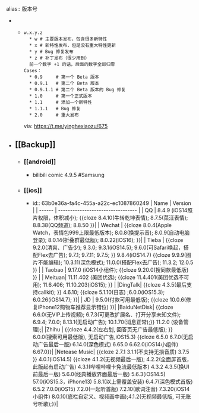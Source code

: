 alias:: 版本号

-
  - ```shell
    w.x.y.z
      * w # 主要版本发布，包含很多新特性
      * x # 新特性发布，但是没有重大特性更新
      * y # Bug 修复发布
      * z # 补丁发布（很少用到）
      前一个数字 +1 的话，后面的数字全部归零
    Cases：
      * 0.9     # 第一个 Beta 版本
      * 0.9.1   # 第二个 Beta 版本
      * 0.9.1.1 # 第二个 Beta 版本的 Bug 修复
      * 1.0     # 第一个正式版本
      * 1.1     # 添加一个新特性
      * 1.1.1   # Bug 修复
      * 2.0     # 重大发布
    ```
    via: https://t.me/yinghexiaozu/675
- ## [[Backup]]
  - ### [[android]]
    - bilibili comic 4.9.5
      #Samsung
  - ### [[ios]]
    - id:: 63b0e36a-fa4c-455a-a22c-ec1087860249
      | Name   | Version                           |
      | ------ | --------------------------------- |
      | QQ     | 8.4.9 (iOS14照片权限，体积减小); {{cloze 8.4.10(牛转乾坤表情); 8.7.5(菜汪表情); 8.8.38(QQ频道); 8.8.50 }}|
      | Wechat | {{cloze 8.0.4(Apple Watch，表情包999上限最低版本); 8.0.8(换提示音); 8.0.9(自动电脑登录); 8.0.14(折叠群最低版); 8.0.22(iOS16); }}|
      | Tieba  | {{cloze 9.2.0(清爽、广告少); 9.3.0; 9.3.1(iOS14.5); 9.6.0(可Safari唤起，搭配Flex去广告); 9.7.1; 9.7.11; 9.7.5; }} 9.8.4(iOS14.7) {{cloze 9.9.9(图片不能编辑); 10.3.11(深色模式); 11.0.0(搭配Flex去广告); 11.3.2; 12.0.5 }} |
      | Taobao | 9.17.0 (iOS14小组件); {{cloze 9.20.0(搜同款最低版) }} |
      | Meituan| 11.11.402 (美团优选); {{cloze 11.4.401(美团优选不可用); 11.6.406; 11.10.203(iOS15); }} |
      |DingTalk| {{cloze 4.3.5(最后支持callkit); }} 4.6.10; {{cloze  5.1.10(日志) ;6.0.0(iOS15.3); 6.0.26(iOS14.7); }}|
      | JD     | 9.5.0(付款可用最低版); {{cloze 10.0.6(修复iPhone12购物车推荐显示错位) }}|
      |BaiduNetDisk| {{cloze 6.6.0(无VIP上传视频); 6.7.3(可更改扩展名、打开分享未知文件); 6.9.4; 7.0.0; 8.13.1(无启动广告); 10.1.70(消息正常);}} 11.2.0 (设备管理);|
      |Zhihu   |  {{cloze 4.4.2(左右划, 回答页无广告最低版); }} 6.0.0(搜索可用最低版), 无启动广告,iOS15.3) {{cloze 6.5.0 6.7.0(无启动广告最后一版) 6.14.0(深色模式) 6.65.0 6.62.0(iOS14小组件) 6.67.0}}|
      |Netease Music| {{cloze  2.7.1 3.1.1(不支持无损音质) 3.7.5 }} 4.0.1(iOS14.5) {{cloze  4.1.2(无视频最后一版); 4.2.2(全面屏首版，此版起有启动广告) 4.3.1(哔哩哔哩卡免流最低版本) 4.3.2 4.3.5(换UI前最后一版) 5.6.0(经典播放界面最后一版) 5.6.3(iOS14.5) 57.0(iOS15.3，iPhone13) 5.8.1(以上需覆盖安装) 6.4.7(深色模式首版) 6.5.2 7.0.0(iOS15) 7.2.0(一起听首版) 7.2.10(歌词注音) 7.3.20(iOS14小组件) 8.0.10(底栏自定义、视频画中画);4.1.2(无视频最低版, 可无账号听歌);}}|